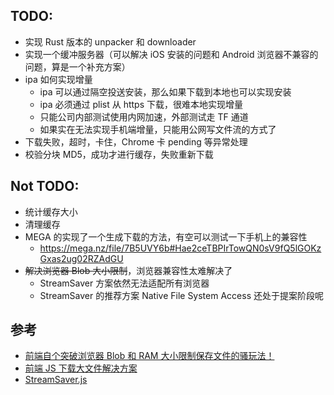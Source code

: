 ## TODO:

-   实现 Rust 版本的 unpacker 和 downloader
-   实现一个缓冲服务器（可以解决 iOS 安装的问题和 Android 浏览器不兼容的问题，算是一个补充方案）
-   ipa 如何实现增量
    -   ipa 可以通过隔空投送安装，那么如果下载到本地也可以实现安装
    -   ipa 必须通过 plist 从 https 下载，很难本地实现增量
    -   只能公司内部测试使用内网加速，外部测试走 TF 通道
    -   如果实在无法实现手机端增量，只能用公网写文件流的方式了
-   下载失败，超时，卡住，Chrome 卡 pending 等异常处理
-   校验分块 MD5，成功才进行缓存，失败重新下载

## Not TODO:

-   统计缓存大小
-   清理缓存
-   MEGA 的实现了一个生成下载的方法，有空可以测试一下手机上的兼容性
    - https://mega.nz/file/7B5UVY6b#Hae2ceTBPIrTowQN0sV9fQ5lGOKzGxas2ug02RZAdGU
-   ~~解决浏览器 Blob 大小限制~~，浏览器兼容性太难解决了
    -   StreamSaver 方案依然无法适配所有浏览器
    -   StreamSaver 的推荐方案 Native File System Access 还处于提案阶段呢

## 参考

-   [前端自个突破浏览器 Blob 和 RAM 大小限制保存文件的骚玩法！](https://juejin.cn/post/6985883442122604574)
-   [前端 JS 下载大文件解决方案](https://www.cnblogs.com/mrwh/p/13227709.html)
-   [StreamSaver.js](https://github.com/jimmywarting/StreamSaver.js)
